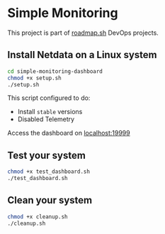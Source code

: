 # Simple Monitoring

This project is part of [roadmap.sh](https://roadmap.sh/projects/simple-monitoring-dashboard) DevOps projects.

## Install Netdata on a Linux system

```bash
cd simple-monitoring-dashboard
chmod +x setup.sh 
./setup.sh
```

This script configured to do:
- Install `stable` versions
- Disabled Telemetry

Access the dashboard on [localhost:19999](http://localhost:19999/)

## Test your system

```bash
chmod +x test_dashboard.sh
./test_dashboard.sh
```

## Clean your system

```bash
chmod +x cleanup.sh 
./cleanup.sh
```
